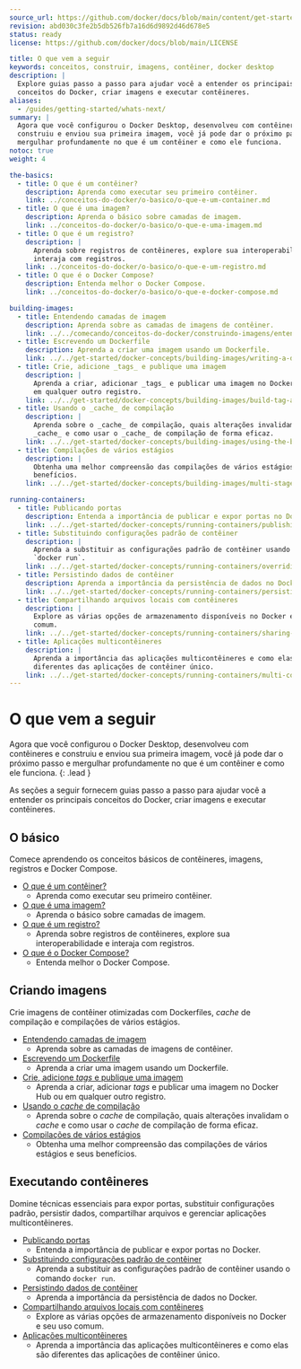 ```yaml
---
source_url: https://github.com/docker/docs/blob/main/content/get-started/introduction/whats-next.md
revision: abd030c3fe2b5db526fb7a16d6d9892d46d678e5
status: ready
license: https://github.com/docker/docs/blob/main/LICENSE

title: O que vem a seguir
keywords: conceitos, construir, imagens, contêiner, docker desktop
description: |
  Explore guias passo a passo para ajudar você a entender os principais
  conceitos do Docker, criar imagens e executar contêineres.
aliases:
  - /guides/getting-started/whats-next/
summary: |
  Agora que você configurou o Docker Desktop, desenvolveu com contêineres e
  construiu e enviou sua primeira imagem, você já pode dar o próximo passo e
  mergulhar profundamente no que é um contêiner e como ele funciona.
notoc: true
weight: 4

the-basics:
  - title: O que é um contêiner?
    description: Aprenda como executar seu primeiro contêiner.
    link: ../conceitos-do-docker/o-basico/o-que-e-um-container.md
  - title: O que é uma imagem?
    description: Aprenda o básico sobre camadas de imagem.
    link: ../conceitos-do-docker/o-basico/o-que-e-uma-imagem.md
  - title: O que é um registro?
    description: |
      Aprenda sobre registros de contêineres, explore sua interoperabilidade e
      interaja com registros.
    link: ../conceitos-do-docker/o-basico/o-que-e-um-registro.md
  - title: O que é o Docker Compose?
    description: Entenda melhor o Docker Compose.
    link: ../conceitos-do-docker/o-basico/o-que-e-docker-compose.md

building-images:
  - title: Entendendo camadas de imagem
    description: Aprenda sobre as camadas de imagens de contêiner.
    link: ../../comecando/conceitos-do-docker/construindo-imagens/entendendo-camadas-de-imagem.md
  - title: Escrevendo um Dockerfile
    description: Aprenda a criar uma imagem usando um Dockerfile.
    link: ../../get-started/docker-concepts/building-images/writing-a-dockerfile.md
  - title: Crie, adicione _tags_ e publique uma imagem
    description: |
      Aprenda a criar, adicionar _tags_ e publicar uma imagem no Docker Hub ou
      em qualquer outro registro.
    link: ../../get-started/docker-concepts/building-images/build-tag-and-publish-an-image.md
  - title: Usando o _cache_ de compilação
    description: |
      Aprenda sobre o _cache_ de compilação, quais alterações invalidam o
      _cache_ e como usar o _cache_ de compilação de forma eficaz.
    link: ../../get-started/docker-concepts/building-images/using-the-build-cache.md
  - title: Compilações de vários estágios
    description: |
      Obtenha uma melhor compreensão das compilações de vários estágios e seus
      benefícios.
    link: ../../get-started/docker-concepts/building-images/multi-stage-builds.md

running-containers:
  - title: Publicando portas
    description: Entenda a importância de publicar e expor portas no Docker.
    link: ../../get-started/docker-concepts/running-containers/publishing-ports.md
  - title: Substituindo configurações padrão de contêiner
    description: |
      Aprenda a substituir as configurações padrão de contêiner usando o comando
      `docker run`.
    link: ../../get-started/docker-concepts/running-containers/overriding-container-defaults.md
  - title: Persistindo dados de contêiner
    description: Aprenda a importância da persistência de dados no Docker.
    link: ../../get-started/docker-concepts/running-containers/persisting-container-data.md
  - title: Compartilhando arquivos locais com contêineres
    description: |
      Explore as várias opções de armazenamento disponíveis no Docker e seu uso
      comum.
    link: ../../get-started/docker-concepts/running-containers/sharing-local-files.md
  - title: Aplicações multicontêineres
    description: |
      Aprenda a importância das aplicações multicontêineres e como elas são
      diferentes das aplicações de contêiner único.
    link: ../../get-started/docker-concepts/running-containers/multi-container-applications.md
---
```


# O que vem a seguir

Agora que você configurou o Docker Desktop, desenvolveu com contêineres e
construiu e enviou sua primeira imagem, você já pode dar o próximo passo e
mergulhar profundamente no que é um contêiner e como ele funciona.
{: .lead }

As seções a seguir fornecem guias passo a passo para ajudar você a entender os
principais conceitos do Docker, criar imagens e executar contêineres.

## O básico

Comece aprendendo os conceitos básicos de contêineres, imagens, registros e
Docker Compose.

* [O que é um contêiner?](../conceitos-do-docker/o-basico/o-que-e-um-container.md)
    * Aprenda como executar seu primeiro contêiner.
* [O que é uma imagem?](../conceitos-do-docker/o-basico/o-que-e-uma-imagem.md)
    * Aprenda o básico sobre camadas de imagem.
* [O que é um registro?](../conceitos-do-docker/o-basico/o-que-e-um-registro.md)
    * Aprenda sobre registros de contêineres, explore sua interoperabilidade e
      interaja com registros.
* [O que é o Docker Compose?](../conceitos-do-docker/o-basico/o-que-e-docker-compose.md)
    * Entenda melhor o Docker Compose.

## Criando imagens

Crie imagens de contêiner otimizadas com Dockerfiles, _cache_ de compilação e
compilações de vários estágios.

* [Entendendo camadas de imagem](../../get-started/docker-concepts/building-images/understanding-image-layers.md)
    * Aprenda sobre as camadas de imagens de contêiner.
* [Escrevendo um Dockerfile](../../get-started/docker-concepts/building-images/writing-a-dockerfile.md)
    * Aprenda a criar uma imagem usando um Dockerfile.
* [Crie, adicione _tags_ e publique uma imagem](../../get-started/docker-concepts/building-images/build-tag-and-publish-an-image.md)
    * Aprenda a criar, adicionar _tags_ e publicar uma imagem no Docker Hub ou em
      qualquer outro registro.
* [Usando o _cache_ de compilação](../../get-started/docker-concepts/building-images/using-the-build-cache.md)
    * Aprenda sobre o _cache_ de compilação, quais alterações invalidam o _cache_
      e como usar o _cache_ de compilação de forma eficaz.
* [Compilações de vários estágios](../../get-started/docker-concepts/building-images/multi-stage-builds.md)
    * Obtenha uma melhor compreensão das compilações de vários estágios e seus
      benefícios.

## Executando contêineres

Domine técnicas essenciais para expor portas, substituir configurações padrão,
persistir dados, compartilhar arquivos e gerenciar aplicações multicontêineres.

* [Publicando portas](../../get-started/docker-concepts/running-containers/publishing-ports.md)
    * Entenda a importância de publicar e expor portas no Docker.
* [Substituindo configurações padrão de contêiner](../../get-started/docker-concepts/running-containers/overriding-container-defaults.md)
    * Aprenda a substituir as configurações padrão de contêiner usando o comando `docker run`.
* [Persistindo dados de contêiner](../../get-started/docker-concepts/running-containers/persisting-container-data.md)
    * Aprenda a importância da persistência de dados no Docker.
* [Compartilhando arquivos locais com contêineres](../../get-started/docker-concepts/running-containers/sharing-local-files.md)
    * Explore as várias opções de armazenamento disponíveis no Docker e seu uso
      comum.
* [Aplicações multicontêineres](../../get-started/docker-concepts/running-containers/multi-container-applications.md)
    * Aprenda a importância das aplicações multicontêineres e como elas são
      diferentes das aplicações de contêiner único.
